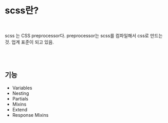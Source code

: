 # scss란?

<br/>

scss 는 CSS preprocessor다. preprocessor는 scss를 컴파일해서 css로 만드는 것. 업계 표준이 되고 있음.

<br/>

<br/>

## 기능

- Variables
- Nesting
- Partials
- Mixins
- Extend
- Response Mixins